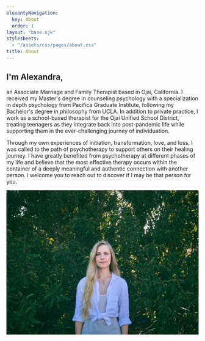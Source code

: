 ```yaml
---
eleventyNavigation:
  key: About
  order: 1
layout: "base.njk"
stylesheets:
  - "/assets/css/pages/about.css"
title: About
---
```


<section class="im-alexandra">
  <div class="content">
    <div class="text">
      <h1>I'm Alexandra,</h1>
      <p>
        an Associate Marriage and Family Therapist based in Ojai, California. I received my Master's degree in counseling psychology with a specialization in depth psychology from Pacifica Graduate Institute, following my Bachelor's degree in philosophy from UCLA. In addition to private practice, I work as a school-based therapist for the Ojai Unified School District, treating teenagers as they integrate back into post-pandemic life while supporting them in the ever-challenging journey of individuation.
      </p>
      <p>
        Through my own experiences of initiation, transformation, love, and loss, I was called to the path of psychotherapy to support others on their healing journey. I have greatly benefited from psychotherapy at different phases of my life and believe that the most effective therapy occurs within the container of a deeply meaningful and authentic connection with another person. I welcome you to reach out to discover if I may be that person for you.
      </p>
    </div>
    <div class="image">
      <img src="/assets/images/Alexandra-IMGP2892.jpg" alt="Alexandra Dolce">
    </div>
  </div>
</section>